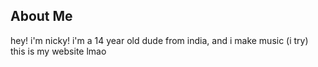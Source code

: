 ## About Me
hey! i'm nicky! i'm a 14 year old dude from india, and i make music (i try) this is my website lmao

